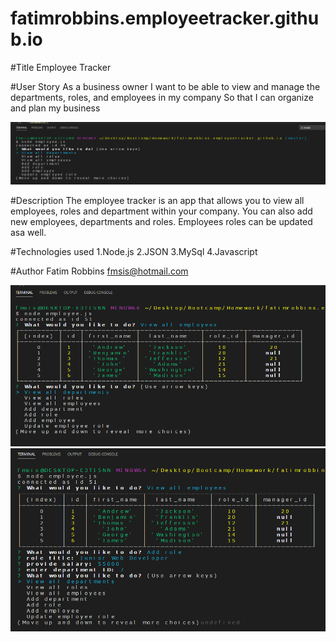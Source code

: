 # fatimrobbins.employeetracker.github.io
#Title 
Employee Tracker

#User Story
As a business owner
I want to be able to view and manage the departments, roles, and employees in my company
So that I can organize and plan my business

<img src="Screenshot1.png" alt="Screenshot of app">

#Description
The employee tracker is an app that allows you to view all employees, roles and department within your company.
You can also add new employees, departments and roles. Employees roles can be updated asa well.

#Technologies used
1.Node.js
2.JSON
3.MySql
4.Javascript

#Author
Fatim Robbins fmsis@hotmail.com

<img src="Screenshot2.png" alt="Screenshot of app">

<img src="Screenshot3.png" alt="Screenshot of app">


